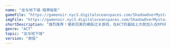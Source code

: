 ```yaml
---
name: "龙与地下城-暗黑秘影"
gameFile: "https://gamenoir.nyc3.digitaloceanspaces.com/ShadowOverMystara/ddsom.zip"
imgFile: "https://gamenoir.nyc3.digitaloceanspaces.com/ShadowOverMystara/original.webp"
shortDescription: "强烈推荐！堪称完美的横版过关游戏，在ACT的基础上大胆加入在RPG特有的升级系统和各类道具"
genre: "ACT"
topic: "龙与地下城"
version: "原版"
---
```

